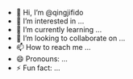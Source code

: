 - 👋 Hi, I’m @qingjifido
- 👀 I’m interested in ...
- 🌱 I’m currently learning ...
- 💞️ I’m looking to collaborate on ...
- 📫 How to reach me ...
- 😄 Pronouns: ...
- ⚡ Fun fact: ...

<!---
qingjifido/qingjifido is a ✨ special ✨ repository because its `README.md` (this file) appears on your GitHub profile.
You can click the Preview link to take a look at your changes.
--->
